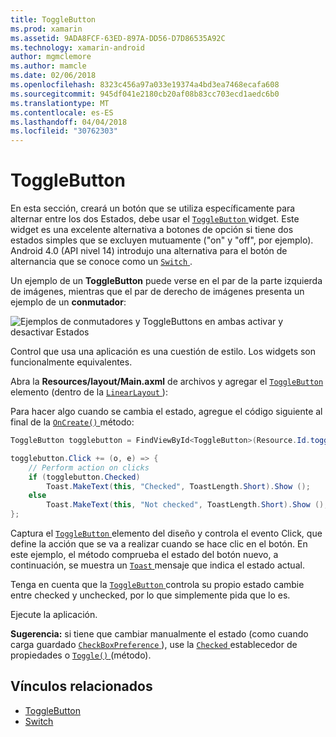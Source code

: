 ```yaml
---
title: ToggleButton
ms.prod: xamarin
ms.assetid: 9ADA8FCF-63ED-897A-DD56-D7D86535A92C
ms.technology: xamarin-android
author: mgmclemore
ms.author: mamcle
ms.date: 02/06/2018
ms.openlocfilehash: 8323c456a97a033e19374a4bd3ea7468ecafa608
ms.sourcegitcommit: 945df041e2180cb20af08b83cc703ecd1aedc6b0
ms.translationtype: MT
ms.contentlocale: es-ES
ms.lasthandoff: 04/04/2018
ms.locfileid: "30762303"
---
```

# <a name="togglebutton"></a>ToggleButton

En esta sección, creará un botón que se utiliza específicamente para alternar entre los dos Estados, debe usar el [ `ToggleButton` ](https://developer.xamarin.com/api/type/Android.Widget.ToggleButton/) widget. Este widget es una excelente alternativa a botones de opción si tiene dos estados simples que se excluyen mutuamente ("on" y "off", por ejemplo). Android 4.0 (API nivel 14) introdujo una alternativa para el botón de alternancia que se conoce como un [ `Switch` ](https://developer.xamarin.com/api/type/Android.Widget.Switch/).

Un ejemplo de un **ToggleButton** puede verse en el par de la parte izquierda de imágenes, mientras que el par de derecho de imágenes presenta un ejemplo de un **conmutador**:

![Ejemplos de conmutadores y ToggleButtons en ambas activar y desactivar Estados](toggle-button-images/togglebutton-switch.png)  

Control que usa una aplicación es una cuestión de estilo. Los widgets son funcionalmente equivalentes.

Abra la **Resources/layout/Main.axml** de archivos y agregar el [ `ToggleButton` ](https://developer.xamarin.com/api/type/Android.Widget.ToggleButton/) elemento (dentro de la [ `LinearLayout` ](https://developer.xamarin.com/api/type/Android.Widget.LinearLayout/)):

Para hacer algo cuando se cambia el estado, agregue el código siguiente al final de la [ `OnCreate()` ](https://developer.xamarin.com/api/member/Android.App.Activity.OnCreate/p/Android.OS.Bundle/Android.OS.PersistableBundle) método:

```csharp
ToggleButton togglebutton = FindViewById<ToggleButton>(Resource.Id.togglebutton);

togglebutton.Click += (o, e) => {
    // Perform action on clicks
    if (togglebutton.Checked)
        Toast.MakeText(this, "Checked", ToastLength.Short).Show ();
    else
        Toast.MakeText(this, "Not checked", ToastLength.Short).Show ();
};
```

Captura el [ `ToggleButton` ](https://developer.xamarin.com/api/type/Android.Widget.ToggleButton/) elemento del diseño y controla el evento Click, que define la acción que se va a realizar cuando se hace clic en el botón. En este ejemplo, el método comprueba el estado del botón nuevo, a continuación, se muestra un [ `Toast` ](https://developer.xamarin.com/api/type/Android.Widget.Toast/) mensaje que indica el estado actual.

Tenga en cuenta que la [ `ToggleButton` ](https://developer.xamarin.com/api/type/Android.Widget.ToggleButton/) controla su propio estado cambie entre checked y unchecked, por lo que simplemente pida que lo es.

Ejecute la aplicación.


**Sugerencia:** si tiene que cambiar manualmente el estado (como cuando carga guardado [ `CheckBoxPreference` ](https://developer.xamarin.com/api/type/Android.Preferences.CheckBoxPreference/)), use la [ `Checked` ](https://developer.xamarin.com/api/property/Android.Widget.CompoundButton.Checked/) establecedor de propiedades o [ `Toggle()` ](https://developer.xamarin.com/api/member/Android.Widget.CompoundButton.Toggle/) (método).


## <a name="related-links"></a>Vínculos relacionados

- [ToggleButton](http://developer.android.com/reference/android/widget/ToggleButton.html)
- [Switch](http://developer.android.com/reference/android/widget/Switch.html)
